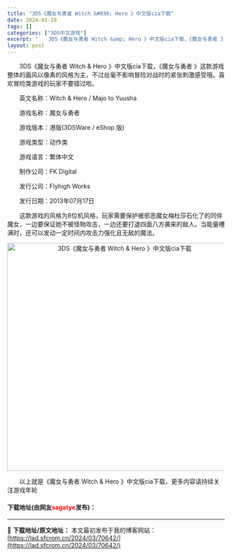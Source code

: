```yaml
---
title: "3DS《魔女与勇者 Witch &#038; Hero 》中文版cia下载"
date: 2024-03-28
tags: []
categories: ["3DS中文游戏"]
excerpt: "　　3DS《魔女与勇者 Witch &amp; Hero 》中文版cia下载，《魔女与勇者 》这款游戏整体的画风以像素的风格为主，不过丝毫不影响冒险对战时的紧张刺激感受哦。喜欢冒险类游戏的玩家不要错过啦。 　　英文名称：Witch &amp; Hero / Majo to Yuusha 　　游戏名称&hellip;"
layout: post
---
```


 <p>　　3DS《魔女与勇者 Witch &amp; Hero 》中文版cia下载，《魔女与勇者 》这款游戏整体的画风以像素的风格为主，不过丝毫不影响冒险对战时的紧张刺激感受哦。喜欢冒险类游戏的玩家不要错过啦。</p> <p>　　英文名称：Witch &amp; Hero / Majo to Yuusha</p> <p>　　游戏名称：魔女与勇者</p> <p>　　游戏版本：港版(3DSWare / eShop 版)</p> <p>　　游戏类型：动作类</p> <p>　　游戏语言：繁体中文</p> <p>　　制作公司：FK Digital</p> <p>　　发行公司：Flyhigh Works</p> <p>　　发行日期：2013年07月17日</p> <p>　　这款游戏的风格为8位机风格，玩家需要保护被邪恶魔女梅杜莎石化了的同伴魔女，一边要保证她不被怪物攻击，一边还要打退四面八方袭来的敌人。当能量槽满时，还可以发动一定时间内攻击力强化且无敌的魔法。</p> <p align="center"><img align="" border="0" src="https://lad.sfcrom.cn/wp-content/uploads/2024/03/20240328_66054a58d4712.jpg" width="528" alt="3DS《魔女与勇者 Witch &amp; Hero 》中文版cia下载" /></p> <p>　　以上就是《魔女与勇者 Witch &amp; Hero 》中文版cia下载，更多内容请持续关注游戏年轮</p> <p><h4>下载地址(由网友<font color="red">sagatye</font>发布)：</h4></p> 

---
📖 **下载地址/原文地址：** 本文最初发布于我的博客网站：[https://lad.sfcrom.cn/2024/03/70642/](https://lad.sfcrom.cn/2024/03/70642/)
